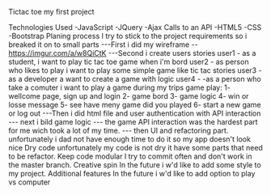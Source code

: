 Tictac toe my first project

Technologies Used
-JavaScript
-JQuery
-Ajax Calls to an API
-HTML5
-CSS
-Bootstrap
Planing process
I try to stick to the project requirements so i breaked it on to small parts
---First i did my wireframe -- https://imgur.com/a/w8QiCtK
---Second i create users stories
user1 - as a student, i want to play tic tac toe game when i'm bord
user2 - as person who likes to play i want to play some simple game like tic tac stories
user3 - as a developer a want to create a game with logic
user4 - -as a person who take a comuter i want to play a game during my trips
game play:
1- wellcome page, sign up and login
2- game bord
3- game logic
4- win or losse message
5- see have meny game did you played
6- start a new game or log out
---Then i did html file and user authentication with API interaction
--- next i bild game logic
--- the game API interaction was the hardest part for me wich took a lot of my time.
--- then UI and refactoring part. unfortunately i dad not have enough time to do it so my app doesn't look nice
Dry code
unfortunately my code is not dry it have some parts that need to be refactor.
Keep code modular
I try to commit often and don't work in the master branch.
Creative spin
In the future i w'd like to add some style to my project.
Additional features
In the future i w'd like to add option to play vs computer
